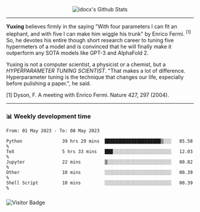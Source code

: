 <div align="center">
    <img align="center" src="https://github-readme-stats.vercel.app/api?username=idocx&show_icons=true&count_private=true&hide_border=true" alt="idocx's Github Stats"></img>
</div>

---

**Yuxing** believes firmly in the saying "With four parameters I can fit an elephant, and with five I can make him wiggle his trunk" by Enrico Fermi. <sup>[1]</sup> So, he devotes his entire though short research career to tuning five hypermeters of a model and is convinced that he will finally make it outperform any SOTA models like GPT-3 and AlphaFold 2.

Yuxing is not a computer scientist, a physicist or a chemist, but a *HYPERPARAMETER TUNING SCIENTIST*. "That makes a lot of difference. Hyperparameter tuning is the technique that changes our life, especially before pulishing a paper.", he said.

[1] Dyson, F. A meeting with Enrico Fermi. Nature 427, 297 (2004).


---

### 📊 Weekly development time
<!--START_SECTION:waka-->

```text
From: 01 May 2023 - To: 08 May 2023

Python               39 hrs 29 mins  █████████████████████▒░░░   85.58 %
TeX                  5 hrs 33 mins   ███░░░░░░░░░░░░░░░░░░░░░░   12.03 %
Jupyter              22 mins         ▒░░░░░░░░░░░░░░░░░░░░░░░░   00.82 %
Other                10 mins         ░░░░░░░░░░░░░░░░░░░░░░░░░   00.39 %
Shell Script         10 mins         ░░░░░░░░░░░░░░░░░░░░░░░░░   00.39 %
```

<!--END_SECTION:waka-->

### 

![Visitor Badge](https://visitor-badge.laobi.icu/badge?page_id=idocx.idocx)